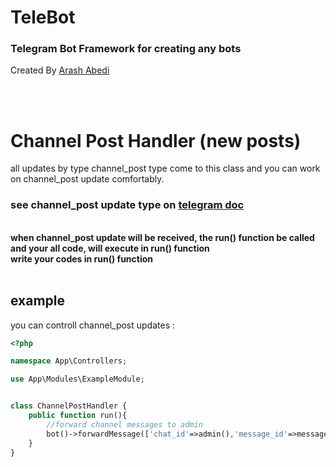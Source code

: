 # TeleBot
### Telegram Bot Framework for creating any bots 

Created By [Arash Abedi](https://arashabedi.com)

<br/>
<br/>

# Channel Post Handler (new posts)

all updates by type channel_post type come to this class and you can work on channel_post update comfortably.
<br>

### see channel_post update type on [telegram doc](https://core.telegram.org/bots/api#message)
<br>
<b>when channel_post update will be received, the run() function be called and your all code, will execute in run() function
<br>
write your codes in run() function</b>

<br>
<br>

## example

you can controll channel_post updates :

```php
<?php

namespace App\Controllers;

use App\Modules\ExampleModule;


class ChannelPostHandler {
    public function run(){
        //forward channel messages to admin
        bot()->forwardMessage(['chat_id'=>admin(),'message_id'=>message()->getMessageId(),'from_chat_id'=>chat()->getChatId()]);
    }
}
```